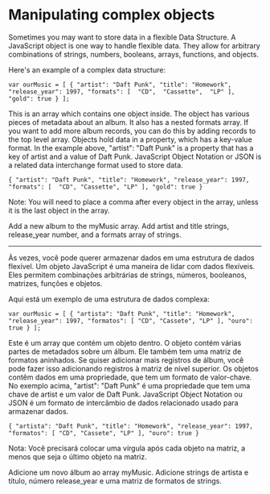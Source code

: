 # Manipulating complex objects

Sometimes you may want to store data in a flexible Data Structure. A JavaScript object is one way to handle flexible data. They allow for arbitrary combinations of strings, numbers, booleans, arrays, functions, and objects.

Here's an example of a complex data structure:

`var ourMusic = [
  {
    "artist": "Daft Punk",
    "title": "Homework",
    "release_year": 1997,
    "formats": [ 
      "CD", 
      "Cassette", 
      "LP"
    ],
    "gold": true
  }
];`

This is an array which contains one object inside. The object has various pieces of metadata about an album. It also has a nested formats array. If you want to add more album records, you can do this by adding records to the top level array. Objects hold data in a property, which has a key-value format. In the example above, "artist": "Daft Punk" is a property that has a key of artist and a value of Daft Punk. JavaScript Object Notation or JSON is a related data interchange format used to store data.

`{
  "artist": "Daft Punk",
  "title": "Homework",
  "release_year": 1997,
  "formats": [ 
    "CD",
    "Cassette",
    "LP"
  ],
  "gold": true
}`

Note: You will need to place a comma after every object in the array, unless it is the last object in the array.

Add a new album to the myMusic array. Add artist and title strings, release_year number, and a formats array of strings.

---

Às vezes, você pode querer armazenar dados em uma estrutura de dados flexível. Um objeto JavaScript é uma maneira de lidar com dados flexíveis. Eles permitem combinações arbitrárias de strings, números, booleanos, matrizes, funções e objetos.

Aqui está um exemplo de uma estrutura de dados complexa:

`var ourMusic = [
  {
    "artista": "Daft Punk",
    "title": "Homework",
    "release_year": 1997,
    "formatos": [
      "CD",
      "Cassete",
      "LP"
    ],
    "ouro": true
  }
]; `

Este é um array que contém um objeto dentro. O objeto contém várias partes de metadados sobre um álbum. Ele também tem uma matriz de formatos aninhados. Se quiser adicionar mais registros de álbum, você pode fazer isso adicionando registros à matriz de nível superior. Os objetos contêm dados em uma propriedade, que tem um formato de valor-chave. No exemplo acima, "artist": "Daft Punk" é uma propriedade que tem uma chave de artist e um valor de Daft Punk. JavaScript Object Notation ou JSON é um formato de intercâmbio de dados relacionado usado para armazenar dados.

`{
  "artista": "Daft Punk",
  "title": "Homework",
  "release_year": 1997,
  "formatos": [
    "CD",
    "Cassete",
    "LP"
  ],
  "ouro": true
} `

Nota: Você precisará colocar uma vírgula após cada objeto na matriz, a menos que seja o último objeto na matriz.

Adicione um novo álbum ao array myMusic. Adicione strings de artista e título, número release_year e uma matriz de formatos de strings.
